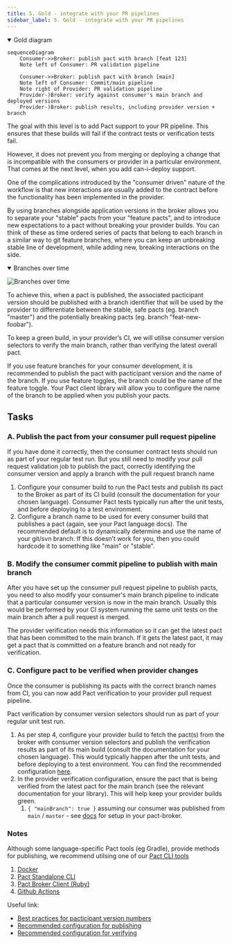 ```yaml
---
title: 5. Gold - integrate with your PR pipelines
sidebar_label: 5. Gold - integrate with your PR pipelines
---
```


<details open>
  <summary>Gold diagram</summary>

```mermaid
sequenceDiagram
    Consumer->>Broker: publish pact with branch [feat 123]
    Note left of Consumer: PR validation pipeline

    Consumer->>Broker: publish pact with branch [main]
    Note left of Consumer: Commit/main pipeline
    Note right of Provider: PR validation pipeline
    Provider-)Broker: verify against consumer's main branch and deployed versions
    Provider-)Broker: publish results, including provider version + branch
```
</details>

The goal with this level is to add Pact support to your PR pipeline. This ensures that these builds will fail if the contract tests or verification tests fail.

However, it does not prevent you from merging or deploying a change that is incompatible with the consumers or provider in a particular environment. That comes at the next level, when you add can-i-deploy support.

One of the complications introduced by the "consumer driven" nature of the workflow is that new interactions are usually added to the contract before the functionality has been implemented in the provider.

<!-- Using the workflow described above, a provider build will be kicked off when you publish a contract with new interactions in it. This build will \(correctly\) fail during the verification task. This is not ideal, as the failure is expected. To solve this, we need to allow contracts to change without breaking the builds. -->

By using branches alongside application versions in the broker allows you to separate your "stable" pacts from your "feature pacts", and to introduce new expectations to a pact without breaking your provider builds. You can think of these as time ordered series of pacts that belong to each branch in a similar way to git feature branches, where you can keep an unbreaking stable line of development, while adding new, breaking interactions on the side.

<details open >
  <summary>Branches over time</summary>

![Branches over time](/img/tags_over_time.png)
</details>

To achieve this, when a pact is published, the associated pacticipant version should be published with a branch identifier that will be used by the provider to differentiate between the stable, safe pacts \(eg. branch "master"\) and the potentially breaking pacts \(eg. branch "feat-new-foobar"\).

To keep a green build, in your provider’s CI, we will utilise consumer version selectors to verify the main branch, rather than verifying the latest overall pact.

If you use feature branches for your consumer development, it is recommended to publish the pact with pacticipant version and the name of the branch. If you use feature toggles, the branch could be the name of the feature toggle. Your Pact client library will allow you to configure the name of the branch to be applied when you publish your pacts.

## Tasks

### A. Publish the pact from your consumer pull request pipeline

If you have done it correctly, then the consumer contract tests should run as part of your regular test run. But you still need to modify your pull request validation job to publish the pact, correctly identifying the consumer version and apply a branch with the pull request branch name

1. Configure your consumer build to run the Pact tests and publish its pact to the Broker as part of its CI build \(consult the documentation for your chosen language\). Consumer Pact tests typically run after the unit tests, and before deploying to a test environment.
2. Configure a branch name to be used for every consumer build that publishes a pact (again, see your Pact language docs). The recommended default is to dynamically determine and use the name of your git/svn branch. If this doesn’t work for you, then you could hardcode it to something like "main" or "stable".

### B. Modify the consumer commit pipeline to publish with main branch

After you have set up the consumer pull request pipeline to publish pacts, you need to also modify your consumer's main
branch pipeline to indicate that a particular consumer version is now in the main branch. Usually this would be performed by your CI system running the same unit tests on the main branch after a pull request is merged.

The provider verification needs this information so it can get the latest pact that has been committed to the main
branch. If it gets the latest pact, it may get a pact that is committed on a feature branch and not ready for verification.

### C. Configure pact to be verified when provider changes

Once the consumer is publishing its pacts with the correct branch names from CI, you can now add Pact verification to your provider pull request pipeline.

Pact verification by consumer version selectors should run as part of your regular unit test run.

1. As per step 4, configure your provider build to fetch the pact(s) from the broker with consumer version selectors and publish the verification results as part of its main build \(consult the documentation for your chosen language\). This would typically happen after the unit tests, and before deploying to a test environment. You can find the recommended configuration [here](/provider/recommended_configuration#verification-triggered-by-provider-change).
2. In the provider verification configuration, ensure the pact that is being verified from the latest pact for the main branch (see the relevant documentation for your library). This will help keep your provider builds green.
   1. `{ "mainBranch": true }` assuming our consumer was published from `main` / `master` - see [docs](https://docs.pact.io/pact_broker/branches#automatic-main-branch-detection) for setup in your pact-broker.

### Notes

Although some language-specific Pact tools \(eg Gradle\), provide methods for publishing, we recommend utilsing one of our [Pact CLI tools](https://docs.pact.io/pact_broker/client_cli)
  1. [Docker](https://hub.docker.com/r/pactfoundation/pact-cli)
  2. [Pact Standalone CLI](https://github.com/pact-foundation/pact-ruby-standalone/releases)
  3. [Pact Broker Client (Ruby)](https://github.com/pact-foundation/pact_broker-client)
  4. [Github Actions](https://github.com/pactflow/actions)

Useful link:

* [Best practices for pacticipant version numbers](getting_started/versioning_in_the_pact_broker.md)
* [Recommended configuration for publishing](https://docs.pact.io/consumer/recommended_configuration)
* [Recommended configuration for verifying](https://docs.pact.io/provider/recommended_configuration)
